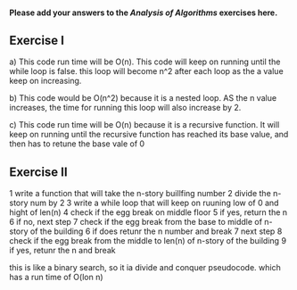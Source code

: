 #### Please add your answers to the **_Analysis of Algorithms_** exercises here.

## Exercise I

a) This code run time will be O(n). This code will keep on running until the while loop is false. this loop will become n^2 after each loop as the a value keep on increasing.

b) This code would be O(n^2) because it is a nested loop. AS the n value increases, the time for running this loop will also increase by 2.

c) This code run time will be O(n) because it is a recursive function. It will keep on running until the recursive function has reached its base value, and then has to retune the base vale of 0

## Exercise II

1 write a function that will take the n-story buillfing number
2 divide the n-story num by 2
3 write a while loop that will keep on ruuning low of 0 and hight of len(n)
4 check if the egg break on middle floor
5 if yes, return the n
6 if no, next step
7 check if the egg break from the base to middle of n-story of the building
6 if does retunr the n number and break
7 next step
8 check if the egg break from the middle to len(n) of n-story of the building
9 if yes, retunr the n and break

this is like a binary search, so it ia divide and conquer pseudocode. which has a run time of O(lon n)
